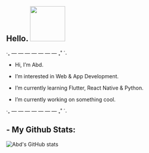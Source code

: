  ## Hello. <a href="https://www.arstiae.com/"><img src="https://distok.top/stickers/754103543786504244/754108890559283200.gif" width="94px"></a> 
‧₊ — — — — — — — ₊˚ ˊ˗
- Hi, I’m Abd.

- I’m interested in Web & App Development.
 
- I’m currently learning Flutter, React Native & Python.

- I’m currently working on something cool.

‧₊ — — — — — — — ₊˚ ˊ˗

## - My Github Stats:

![Abd's GitHub stats](https://github-readme-stats.vercel.app/api?username=abd-ar)
